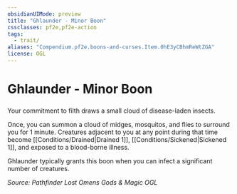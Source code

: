 ```yaml
---
obsidianUIMode: preview
title: "Ghlaunder - Minor Boon"
cssclasses: pf2e,pf2e-action
tags:
  - trait/
aliases: "Compendium.pf2e.boons-and-curses.Item.0hE3yCBhmReWtZGA"
license: OGL
---
```

# Ghlaunder - Minor Boon

### 






Your commitment to filth draws a small cloud of disease-laden insects.

Once, you can summon a cloud of midges, mosquitos, and flies to surround you for 1 minute. Creatures adjacent to you at any point during that time become [[Conditions/Drained|Drained 1]], [[Conditions/Sickened|Sickened 1]], and exposed to a blood-borne illness.

Ghlaunder typically grants this boon when you can infect a significant number of creatures.

*Source: Pathfinder Lost Omens Gods & Magic*
*OGL*